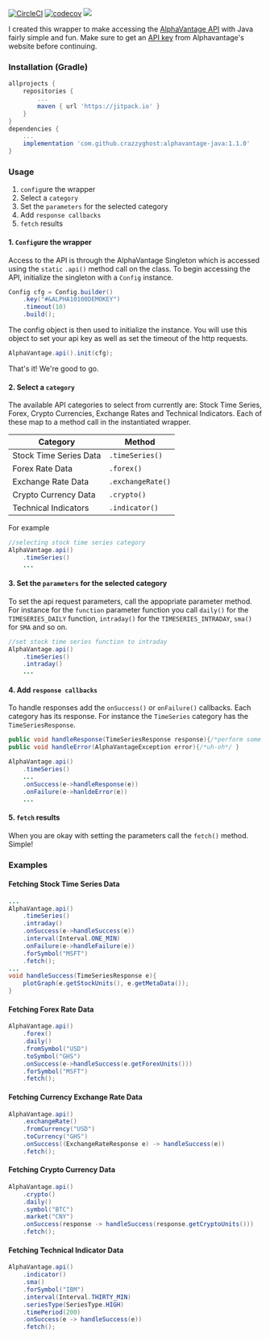 [![CircleCI](https://circleci.com/gh/crazzyghost/alphavantage-java/tree/master.svg?style=shield)](https://circleci.com/gh/crazzyghost/alphavantage-java/tree/master)
[![codecov](https://codecov.io/gh/crazzyghost/alphavantage-java/branch/master/graph/badge.svg)](https://codecov.io/gh/crazzyghost/alphavantage-java)
[![](https://jitpack.io/v/crazzyghost/alphavantage-java.svg)](https://jitpack.io/#crazzyghost/alphavantage-java)


I created this wrapper to make accessing the [AlphaVantage API](https://www.alphavantage.co/) with Java fairly simple and fun. Make sure to get an [API key](https://www.alphavantage.co/support/#api-key) from Alphavantage's website before continuing. 

### Installation (Gradle)
```gradle
allprojects {
    repositories {
        ...
        maven { url 'https://jitpack.io' }
    }
}
dependencies {
    ...
    implementation 'com.github.crazzyghost:alphavantage-java:1.1.0'
}
```

### Usage
1. `config`ure the wrapper
2. Select a `category`
3. Set the `parameters` for the selected category
4. Add `response callbacks`
5. `fetch` results

#### 1. `Config`ure the wrapper
Access to the API is through the AlphaVantage Singleton which is accessed using the `static` `.api()` method call on the class. To begin accessing the API, initialize the singleton with a `Config` instance.

```java
Config cfg = Config.builder()
    .key("#&ALPHA10100DEMOKEY")
    .timeout(10)
    .build();
```
The config object is then used to initialize the instance. You will use this object to set your api key as well as set the timeout of the http requests.

```java
AlphaVantage.api().init(cfg);
```
That's it! We're good to go.

#### 2. Select a `category`
The available API categories to select from currently are: Stock Time Series, Forex, Crypto Currencies, Exchange Rates and Technical Indicators. Each of these map to a method call in the instantiated wrapper.

| Category                  |   Method              | 
| -------------             | ------------------    | 
| Stock Time Series Data    | `.timeSeries()`       | 
| Forex Rate Data           | `.forex()`            | 
| Exchange Rate Data        | `.exchangeRate()`     | 
| Crypto Currency Data      | `.crypto()`           | 
| Technical Indicators      | `.indicator()`        |

For example
```java
//selecting stock time series category
AlphaVantage.api()
    .timeSeries() 
    ...
```

#### 3. Set the `parameters` for the selected category

To set the api request parameters, call the appopriate parameter method. For instance for the `function` parameter
function you call `daily()` for the `TIMESERIES_DAILY` function, `intraday()` for the `TIMESERIES_INTRADAY`, `sma()` for `SMA` and so on.

```java
//set stock time series function to intraday
AlphaVantage.api()
    .timeSeries()
    .intraday()
    ...
```

#### 4. Add `response callbacks`

To handle responses add the `onSuccess()` or `onFailure()` callbacks.  Each category has its response. For instance the `TimeSeries` category has the `TimeSeriesResponse`.

```java
public void handleResponse(TimeSeriesResponse response){/*perform some magic with response*/ }
public void handleError(AlphaVantageException error){/*uh-oh*/ }

AlphaVantage.api()
    .timeSeries()
    ...
    .onSuccess(e->handleResponse(e))
    .onFailure(e->hanldeError(e))
    ...
```

#### 5.  `fetch` results
When you are okay with setting the parameters call the `fetch()` method. Simple!

### Examples
#### Fetching Stock Time Series Data
```java
...
AlphaVantage.api()
    .timeSeries()
    .intraday()
    .onSuccess(e->handleSuccess(e))
    .interval(Interval.ONE_MIN)
    .onFailure(e->handleFailure(e))
    .forSymbol("MSFT")
    .fetch();
...
void handleSuccess(TimeSeriesResponse e){
    plotGraph(e.getStockUnits(), e.getMetaData());
}

```

#### Fetching Forex Rate Data
```java
AlphaVantage.api()
    .forex()
    .daily()
    .fromSymbol("USD")
    .toSymbol("GHS")
    .onSuccess(e->handleSuccess(e.getForexUnits()))
    .forSymbol("MSFT")
    .fetch();
```

#### Fetching Currency Exchange Rate Data
```java
AlphaVantage.api()
    .exchangeRate()
    .fromCurrency("USD")
    .toCurrency("GHS")
    .onSuccess((ExchangeRateResponse e) -> handleSuccess(e))
    .fetch();
```

#### Fetching Crypto Currency Data
```java
AlphaVantage.api()
    .crypto()
    .daily()
    .symbol("BTC")
    .market("CNY")
    .onSuccess(response -> handleSuccess(response.getCryptoUnits()))
    .fetch();
```
#### Fetching Technical Indicator Data
```java
AlphaVantage.api()
    .indicator()
    .sma()
    .forSymbol("IBM")
    .interval(Interval.THIRTY_MIN)
    .seriesType(SeriesType.HIGH)
    .timePeriod(200)
    .onSuccess(e -> handleSuccess(e))
    .fetch();
```
